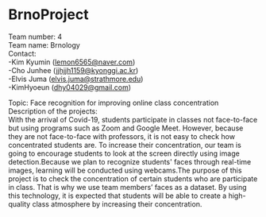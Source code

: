 # BrnoProject

Team number: 4  
Team name: Brnology  
Contact:  
   -Kim Kyumin (lemon6565@naver.com)  
   -Cho Junhee  (jjhjjh1159@kyonggi.ac.kr)  
   -Elvis Juma (elvis.juma@strathmore.edu)  
   -KimHyoeun (dhy04029@gmail.com)  
   
Topic: Face recognition for improving online class concentration  
Description of the projects:  
With the arrival of Covid-19, students participate in classes not face-to-face but using programs such as Zoom and Google Meet. However, because they are not face-to-face with professors, it is not easy to check how concentrated students are. To increase their concentration, our team is going to encourage students to look at the screen directly using image detection.Because we plan to recognize students' faces through real-time images, learning will be conducted using webcams.The purpose of this project is to check the concentration of certain students who are participate in class. That is why we use team members’ faces as a dataset. By using this technology, it is expected that students will be able to create a high-quality class atmosphere by increasing their concentration.
